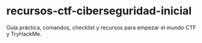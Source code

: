 # recursos-ctf-ciberseguridad-inicial
Guía práctica, comandos, checklist y recursos para empezar el mundo CTF y TryHackMe.
